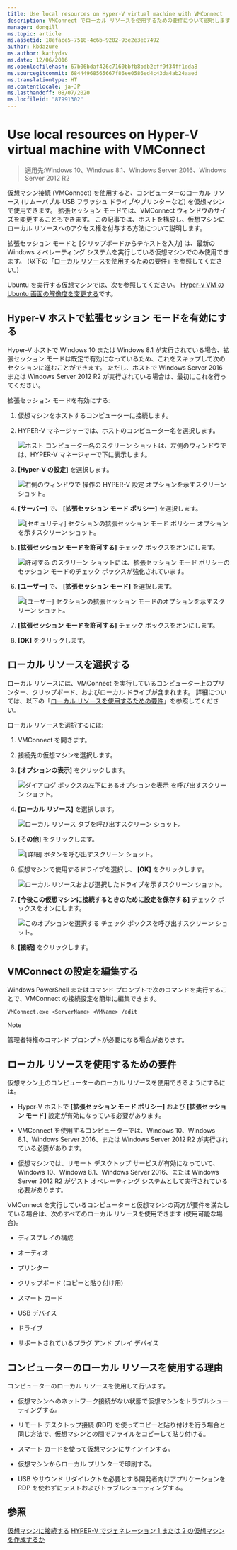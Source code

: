 ```yaml
---
title: Use local resources on Hyper-V virtual machine with VMConnect
description: VMConnect でローカル リソースを使用するための要件について説明します
manager: dongill
ms.topic: article
ms.assetid: 18eface5-7518-4c6b-9282-93e2e3e87492
author: kbdazure
ms.author: kathydav
ms.date: 12/06/2016
ms.openlocfilehash: 67b06bdaf426c7160bbfb8bdb2cff9f34ff1dda8
ms.sourcegitcommit: 68444968565667f86ee0586ed4c43da4ab24aaed
ms.translationtype: HT
ms.contentlocale: ja-JP
ms.lasthandoff: 08/07/2020
ms.locfileid: "87991302"
---
```

# <a name="use-local-resources-on-hyper-v-virtual-machine-with-vmconnect"></a>Use local resources on Hyper-V virtual machine with VMConnect

>適用先:Windows 10、Windows 8.1、Windows Server 2016、Windows Server 2012 R2

仮想マシン接続 (VMConnect) を使用すると、コンピューターのローカル リソース (リムーバブル USB フラッシュ ドライブやプリンターなど) を仮想マシンで使用できます。 拡張セッション モードでは、VMConnect ウィンドウのサイズを変更することもできます。 この記事では、ホストを構成し、仮想マシンにローカル リソースへのアクセス権を付与する方法について説明します。

拡張セッション モードと [クリップボードからテキストを入力] は、最新の Windows オペレーティング システムを実行している仮想マシンでのみ使用できます。 \(以下の「[ローカル リソースを使用するための要件](#requirements-for-using-local-resources)」を参照してください。\)

Ubuntu を実行する仮想マシンでは、次を参照してください。 [Hyper-v VM の Ubuntu 画面の解像度を変更する](/archive/blogs/virtual_pc_guy/changing-ubuntu-screen-resolution-in-a-hyper-v-vm)です。

## <a name="turn-on-enhanced-session-mode-on-a-hyper-v-host"></a>Hyper-V ホストで拡張セッション モードを有効にする
Hyper-V ホストで Windows 10 または Windows 8.1 が実行されている場合、拡張セッション モードは既定で有効になっているため、これをスキップして次のセクションに進むことができます。 ただし、ホストで Windows Server 2016 または Windows Server 2012 R2 が実行されている場合は、最初にこれを行ってください。

拡張セッション モードを有効にする:

1.  仮想マシンをホストするコンピューターに接続します。

2.  HYPER-V マネージャーでは、ホストのコンピューター名を選択します。

    ![ホスト コンピューター名のスクリーン ショットは、左側のウィンドウでは、HYPER-V マネージャーで下に表示します。](media/Hyper-V-HyperVManager-HostNameSelected.png)

3.  **[Hyper-V の設定]** を選択します。

    ![右側のウィンドウで 操作の HYPER-V 設定 オプションを示すスクリーン ショット。](media/HyperV-ActionsHyperVSettings.png)

4.  **[サーバー]** で、 **[拡張セッション モード ポリシー]** を選択します。

    ![[セキュリティ] セクションの拡張セッション モード ポリシー オプションを示すスクリーン ショット。](media/Hyper-V-Settings-ServerEnhancedSessionModePolicy.png)

5.  **[拡張セッション モードを許可する]** チェック ボックスをオンにします。

    ![許可する のスクリーン ショットには、拡張セッション モード ポリシーのセッション モードのチェック ボックスが強化されています。](media/Hyper-V-Settings-EnhancedSessionModePolicyCheckBox.png)

6.  **[ユーザー]** で、 **[拡張セッション モード]** を選択します。

    ![[ユーザー] セクションの拡張セッション モードのオプションを示すスクリーン ショット。 ](media/Hyper-V-Settings-UserEnhancedSessionMode.png)

7.  **[拡張セッション モードを許可する]** チェック ボックスをオンにします。

8.  **[OK]** をクリックします。

## <a name="choose-a-local-resource"></a>ローカル リソースを選択する

ローカル リソースには、VMConnect を実行しているコンピューター上のプリンター、クリップボード、およびローカル ドライブが含まれます。 詳細については、以下の「[ローカル リソースを使用するための要件](#requirements-for-using-local-resources)」を参照してください。

ローカル リソースを選択するには:

1.  VMConnect を開きます。

2.  接続先の仮想マシンを選択します。

3.  **[オプションの表示]** をクリックします。

    ![ダイアログ ボックスの左下にあるオプションを表示 を呼び出すスクリーン ショット。](media/HyperV-VMConnect-DisplayConfig.png)

4.  **[ローカル リソース]** を選択します。

    ![ローカル リソース タブを呼び出すスクリーン ショット。](media/HyperV-VMConnect-DisplayConfig-LocalResources.png)

5.  **[その他]** をクリックします。

    ![[詳細] ボタンを呼び出すスクリーン ショット。](media/HyperV-VMConnect-DisplayConfig-LocalResourcesMore.png)

6.  仮想マシンで使用するドライブを選択し、 **[OK]** をクリックします。

    ![ローカル リソースおよび選択したドライブを示すスクリーン ショット。](media/HyperV-VMConnect-Settings-LocalResourcesDrives.png)

7.  **[今後この仮想マシンに接続するときのために設定を保存する]** チェック ボックスをオンにします。

    ![このオプションを選択する チェック ボックスを呼び出すスクリーン ショット。](media/HyperV-VMConnect-SaveSettings.png)

8.  **[接続]** をクリックします。

## <a name="edit-vmconnect-settings"></a>VMConnect の設定を編集する

Windows PowerShell またはコマンド プロンプトで次のコマンドを実行することで、VMConnect の接続設定を簡単に編集できます。

`VMConnect.exe <ServerName> <VMName> /edit`

> [!Note]
> 管理者特権のコマンド プロンプトが必要になる場合があります。

## <a name="requirements-for-using-local-resources"></a>ローカル リソースを使用するための要件

仮想マシン上のコンピューターのローカル リソースを使用できるようにするには。

-   Hyper-V ホストで **[拡張セッション モード ポリシー]** および **[拡張セッション モード]** 設定が有効になっている必要があります。

-   VMConnect を使用するコンピューターでは、Windows 10、Windows 8.1、Windows Server 2016、または Windows Server 2012 R2 が実行されている必要があります。

-   仮想マシンでは、リモート デスクトップ サービスが有効になっていて、Windows 10、Windows 8.1、Windows Server 2016、または Windows Server 2012 R2 がゲスト オペレーティング システムとして実行されている必要があります。

VMConnect を実行しているコンピューターと仮想マシンの両方が要件を満たしている場合は、次のすべてのローカル リソースを使用できます (使用可能な場合)。

-   ディスプレイの構成

-   オーディオ

-   プリンター

-   クリップボード (コピーと貼り付け用)

-   スマート カード

-   USB デバイス

-   ドライブ

-   サポートされているプラグ アンド プレイ デバイス

## <a name="why-use-a-computers-local-resources"></a>コンピューターのローカル リソースを使用する理由
コンピューターのローカル リソースを使用して行います。

-   仮想マシンへのネットワーク接続がない状態で仮想マシンをトラブルシューティングする。

-   リモート デスクトップ接続 (RDP) を使ってコピーと貼り付けを行う場合と同じ方法で、仮想マシンとの間でファイルをコピーして貼り付ける。

-   スマート カードを使って仮想マシンにサインインする。

-   仮想マシンからローカル プリンターで印刷する。

-   USB やサウンド リダイレクトを必要とする開発者向けアプリケーションを RDP を使わずにテストおよびトラブルシューティングする。

## <a name="see-also"></a>参照
[仮想マシンに接続する](/previous-versions/windows/it-pro/windows-server-2008-R2-and-2008/cc742407(v=ws.11))
[HYPER-V でジェネレーション 1 または 2 の仮想マシンを作成するか](../plan/Should-I-create-a-generation-1-or-2-virtual-machine-in-Hyper-V.md)